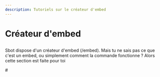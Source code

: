 ```yaml
---
description: Tutoriels sur le créateur d'embed
---
```


# Créateur d'embed

##

Sbot dispose d'un créateur d'embed (/embed). Mais tu ne sais pas ce que c'est un embed, ou simplement comment la commande fonctionne ? Alors cette section est faite pour toi



\#
